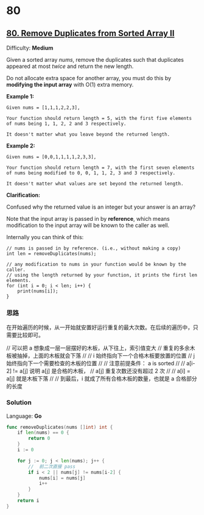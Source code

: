 # 80 
## [80\. Remove Duplicates from Sorted Array II](https://leetcode.com/problems/remove-duplicates-from-sorted-array-ii/)

Difficulty: **Medium**


Given a sorted array _nums_, remove the duplicates such that duplicates appeared at most _twice_ and return the new length.

Do not allocate extra space for another array, you must do this by **modifying the input array** with O(1) extra memory.

**Example 1:**

```
Given nums = [1,1,1,2,2,3],

Your function should return length = 5, with the first five elements of nums being 1, 1, 2, 2 and 3 respectively.

It doesn't matter what you leave beyond the returned length.

```

**Example 2:**

```
Given nums = [0,0,1,1,1,1,2,3,3],

Your function should return length = 7, with the first seven elements of nums being modified to 0, 0, 1, 1, 2, 3 and 3 respectively.

It doesn't matter what values are set beyond the returned length.
```

**Clarification:**

Confused why the returned value is an integer but your answer is an array?

Note that the input array is passed in by **reference**, which means modification to the input array will be known to the caller as well.

Internally you can think of this:

```
// nums is passed in by reference. (i.e., without making a copy)
int len = removeDuplicates(nums);

// any modification to nums in your function would be known by the caller.
// using the length returned by your function, it prints the first len elements.
for (int i = 0; i < len; i++) {
    print(nums[i]);
}
```

### 思路

在开始遍历的时候，从一开始就安置好运行重复的最大次数。在后续的遍历中，只需要比较即可。


// 可以把 a 想象成一层一层摆好的木板，从下往上，索引值变大
// 重复的多余木板被抽掉，上面的木板就会下落
//
// i 始终指向下一个合格木板要放置的位置
// j 始终指向下一个需要检查的木板的位置
//
// 注意前提条件： a is sorted
//
// a[i-2] != a[j] 说明 a[j] 是合格的木板，
// a[j] 重复次数还没有超过 2 次
//
// a[i] = a[j] 就是木板下落
//
// 到最后，i 就成了所有合格木板的数量，也就是 a 合格部分的长度


### Solution

Language: **Go**

```go
func removeDuplicates(nums []int) int {
    if len(nums) == 0 {
		return 0
	}
	i := 0

	for j := 0; j < len(nums); j++ {
		//  前二次直接 pass
		if i < 2 || nums[j] != nums[i-2] {
			nums[i] = nums[j]
			i++
		}
	}
	return i
}
```